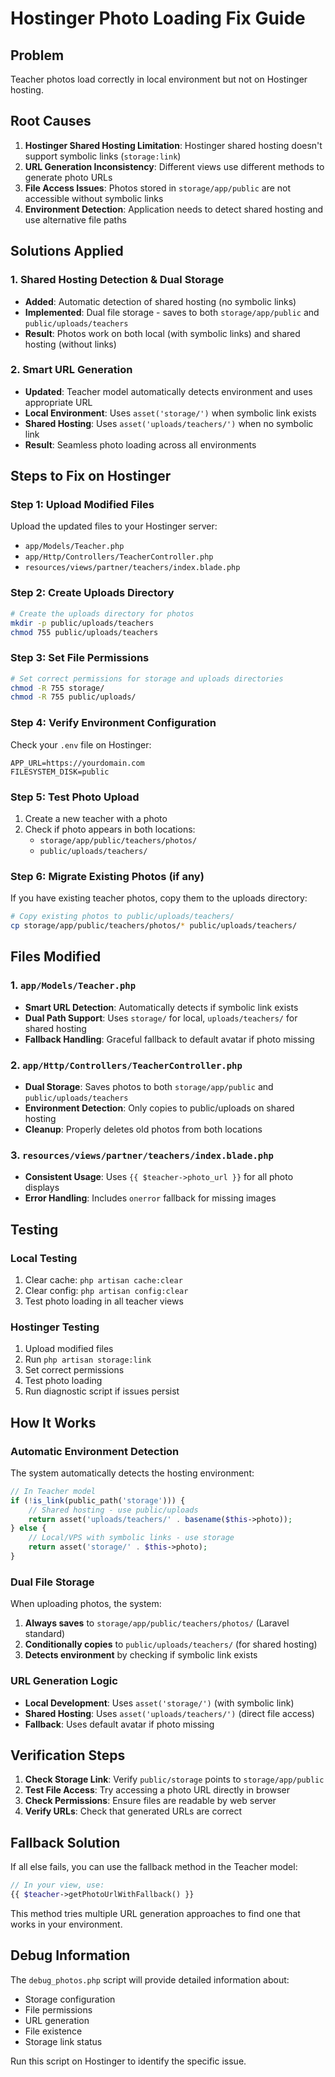 # Hostinger Photo Loading Fix Guide

## Problem
Teacher photos load correctly in local environment but not on Hostinger hosting.

## Root Causes
1. **Hostinger Shared Hosting Limitation**: Hostinger shared hosting doesn't support symbolic links (`storage:link`)
2. **URL Generation Inconsistency**: Different views use different methods to generate photo URLs
3. **File Access Issues**: Photos stored in `storage/app/public` are not accessible without symbolic links
4. **Environment Detection**: Application needs to detect shared hosting and use alternative file paths

## Solutions Applied

### 1. Shared Hosting Detection & Dual Storage
- **Added**: Automatic detection of shared hosting (no symbolic links)
- **Implemented**: Dual file storage - saves to both `storage/app/public` and `public/uploads/teachers`
- **Result**: Photos work on both local (with symbolic links) and shared hosting (without links)

### 2. Smart URL Generation
- **Updated**: Teacher model automatically detects environment and uses appropriate URL
- **Local Environment**: Uses `asset('storage/')` when symbolic link exists
- **Shared Hosting**: Uses `asset('uploads/teachers/')` when no symbolic link
- **Result**: Seamless photo loading across all environments

## Steps to Fix on Hostinger

### Step 1: Upload Modified Files
Upload the updated files to your Hostinger server:
- `app/Models/Teacher.php`
- `app/Http/Controllers/TeacherController.php`
- `resources/views/partner/teachers/index.blade.php`

### Step 2: Create Uploads Directory
```bash
# Create the uploads directory for photos
mkdir -p public/uploads/teachers
chmod 755 public/uploads/teachers
```

### Step 3: Set File Permissions
```bash
# Set correct permissions for storage and uploads directories
chmod -R 755 storage/
chmod -R 755 public/uploads/
```

### Step 4: Verify Environment Configuration
Check your `.env` file on Hostinger:
```env
APP_URL=https://yourdomain.com
FILESYSTEM_DISK=public
```

### Step 5: Test Photo Upload
1. Create a new teacher with a photo
2. Check if photo appears in both locations:
   - `storage/app/public/teachers/photos/`
   - `public/uploads/teachers/`

### Step 6: Migrate Existing Photos (if any)
If you have existing teacher photos, copy them to the uploads directory:
```bash
# Copy existing photos to public/uploads/teachers/
cp storage/app/public/teachers/photos/* public/uploads/teachers/
```

## Files Modified

### 1. `app/Models/Teacher.php`
- **Smart URL Detection**: Automatically detects if symbolic link exists
- **Dual Path Support**: Uses `storage/` for local, `uploads/teachers/` for shared hosting
- **Fallback Handling**: Graceful fallback to default avatar if photo missing

### 2. `app/Http/Controllers/TeacherController.php`
- **Dual Storage**: Saves photos to both `storage/app/public` and `public/uploads/teachers`
- **Environment Detection**: Only copies to public/uploads on shared hosting
- **Cleanup**: Properly deletes old photos from both locations

### 3. `resources/views/partner/teachers/index.blade.php`
- **Consistent Usage**: Uses `{{ $teacher->photo_url }}` for all photo displays
- **Error Handling**: Includes `onerror` fallback for missing images

## Testing

### Local Testing
1. Clear cache: `php artisan cache:clear`
2. Clear config: `php artisan config:clear`
3. Test photo loading in all teacher views

### Hostinger Testing
1. Upload modified files
2. Run `php artisan storage:link`
3. Set correct permissions
4. Test photo loading
5. Run diagnostic script if issues persist

## How It Works

### Automatic Environment Detection
The system automatically detects the hosting environment:

```php
// In Teacher model
if (!is_link(public_path('storage'))) {
    // Shared hosting - use public/uploads
    return asset('uploads/teachers/' . basename($this->photo));
} else {
    // Local/VPS with symbolic links - use storage
    return asset('storage/' . $this->photo);
}
```

### Dual File Storage
When uploading photos, the system:
1. **Always saves** to `storage/app/public/teachers/photos/` (Laravel standard)
2. **Conditionally copies** to `public/uploads/teachers/` (for shared hosting)
3. **Detects environment** by checking if symbolic link exists

### URL Generation Logic
- **Local Development**: Uses `asset('storage/')` (with symbolic link)
- **Shared Hosting**: Uses `asset('uploads/teachers/')` (direct file access)
- **Fallback**: Uses default avatar if photo missing

## Verification Steps

1. **Check Storage Link**: Verify `public/storage` points to `storage/app/public`
2. **Test File Access**: Try accessing a photo URL directly in browser
3. **Check Permissions**: Ensure files are readable by web server
4. **Verify URLs**: Check that generated URLs are correct

## Fallback Solution

If all else fails, you can use the fallback method in the Teacher model:
```php
// In your view, use:
{{ $teacher->getPhotoUrlWithFallback() }}
```

This method tries multiple URL generation approaches to find one that works in your environment.

## Debug Information

The `debug_photos.php` script will provide detailed information about:
- Storage configuration
- File permissions
- URL generation
- File existence
- Storage link status

Run this script on Hostinger to identify the specific issue.
